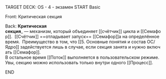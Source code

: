 TARGET DECK: OS - 4 - экзамен
START
Basic

Front: Критическая секция

Back: **Критическая секция**_ — механизм, который объединяет [[счётчик]] цикла и [[Семафор]]. 
[[Счётчик]] ==отладывает запуск== [[Семафор]]а на определённое время. 
Преимущество в том, что [[5. Основные понятия и состав ОС/Ядро]] задействуется лишь в случае, если секция занята и нужно включать [[Семафор]]. 
В остальное время [[Поток]] выполняется в пользовательском режиме. Увы, секцию можно использовать только внутри одного [[Процесс]].
<!--ID: 1663488760748-->
END 
